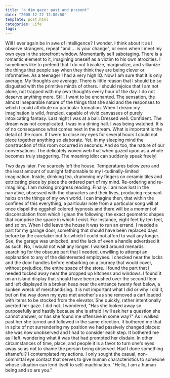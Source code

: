 ```yaml
---
title: "a dim gaze: past and present"
date: "2008-12-22 12:00:00"
template: post.html
categories: Life
tags: 
---
```


Will I ever again be in awe of intelligence? I wonder. I think about it as I observe strangers, repeat "and ... is your change", or even when I meet my own eyes in the storefront window. Momentarily self sabotaging. There is a romantic element to it, imagining oneself as a victim to his own atrocities. I sometimes like to pretend that I do not trivialize, marginalize, and villianize the things that people say when they think they are being clever or informative. As a teenager I had a very high IQ. Now I am sure that it is only average. My thoughts are average. There is little reason that I should be so disgusted with the primitive minds of others. I should rejoice that I am not alone, not trapped with my own thoughts every hour of the day. I do not deserve anything more. Still, I want to be enchanted. The sensation, the almost inseparable nature of the things that she said and the responses to which I could attribute no particular formation. When I dream my imagination is wild, frenzied, capable of vivid canvasses of purely intoxicating fantasy. Last night I was at a ball. Dressed well. Confident. The dream was not complicated. I was in a dining hall. I was being watched. It is of no consequence what comes next in the dream. What is important is the detail of the room. If I were to close my eyes for several hours I could not piece together anything so elaborate. Yet, in my sleeping mind the construction of this room occurred in seconds. And so too, the nature of our conversations. The delicately woven web that when gazed upon as a whole becomes truly staggering. The moaning idiot can suddenly speak freely! 

Two days later. I've scarcely left the house. Temperatures below zero and the least amount of sunlight fathomable to my l-tudinally-limited imagination. Inside, drinking tea, drumming my fingers on ceramic tiles and extricating piece by piece the ordered part of my mind. Re-ordering and re-imagining. I am making progress reading. Finally. I am now lost in the narrative, obsessed with the characters and their lives, producing resonant halos on the things of my own world. I can imagine then, that within the confines of this everything, a particular note from a particular song will at once dispel the eggshell colored hypnosis and there will be a moment of disconsolation from which I glean the following: the exact geometric shapes that comprise the space in which I exist. For instance, eight feet by ten feet, and so on. When I did leave the house it was to run an errand. I needed a part for my garage door, something that should have been replaced days before by the caretaker but for which I could not afford to wait any longer. See, the garage was unlocked, and the lack of even a handle advertised it as such. No, I would not wait any longer. I walked around menards searching for the obscure part that I needed, unwilling to attempt an explanation to any of the disinterested employees. I checked near the locks and the door handles before embarking on a journey that would cover, without prejudice, the entire space of the store. I found the part that I needed tucked away near the propped up kitchens and windows. I found it on an island display that should have been pushed over the second floor and left displayed in a broken heap near the entrance twenty feet below, a sunken wreck of merchandising. It is not important what I did or why I did it, but on the way down my eyes met another's as she removed a cart loaded with items to be stocked from the elevator. She quickly, rather intentionally averted her gaze. I did not. I wondered, "Has she looked away so purposefully and hastily because she is afraid I will ask her a question she cannot answer, or has she found me offensive in some way?" As I walked past her she turned and followed in the same direction. It bothered me that in spite of not surrendering my position we had passively changed places: she was now unobserved and I had to consider each step. It bothered me as I left, wondering what it was that had prompted her disdain. In other circumstances of time, place, and people it is a favor to turn one's eyes away so as not to shame the person being observed. Had I done something shameful? I contemplated my actions. I only sought the casual, non-committal eye contact that serves to give human characteristics to someone whose situation can lend itself to self-machination. "Hello, I am a human being and so are you."
